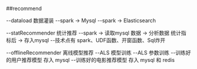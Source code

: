 

##recommend

  --dataload  数据灌装
     --spark -> Mysql
     --spark -> Elasticsearch

  --statRecommender 统计推荐
     --spark -> 读取mysql 数据 -> 分析数据 统计指标后 -> 存入mysql
     --技术点有 spark、UDF函数、开窗函数、Sql炸开

  --offlineRecommender  离线模型推荐
     --ALS 模型训练
     --ALS 参数训练
     --训练好的用户推荐模型 存入 mysql
     --训练好的电影推荐模型 存入 mysql 和 redis 


